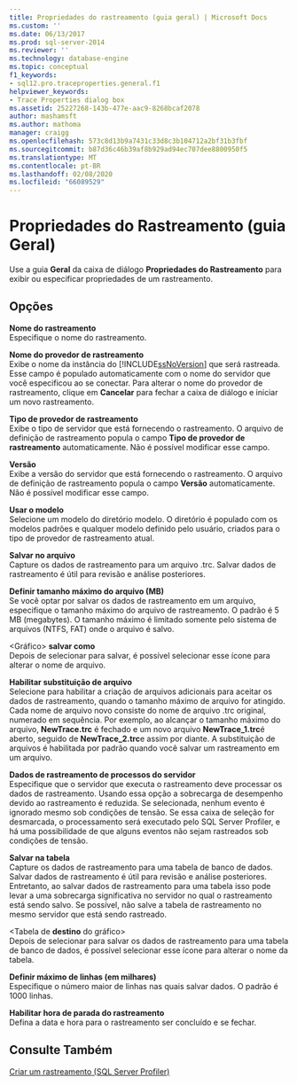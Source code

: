 ```yaml
---
title: Propriedades do rastreamento (guia geral) | Microsoft Docs
ms.custom: ''
ms.date: 06/13/2017
ms.prod: sql-server-2014
ms.reviewer: ''
ms.technology: database-engine
ms.topic: conceptual
f1_keywords:
- sql12.pro.traceproperties.general.f1
helpviewer_keywords:
- Trace Properties dialog box
ms.assetid: 25227268-143b-477e-aac9-8268bcaf2078
author: mashamsft
ms.author: mathoma
manager: craigg
ms.openlocfilehash: 573c8d13b9a7431c33d8c3b104712a2bf31b3fbf
ms.sourcegitcommit: b87d36c46b39af8b929ad94ec707dee8800950f5
ms.translationtype: MT
ms.contentlocale: pt-BR
ms.lasthandoff: 02/08/2020
ms.locfileid: "66089529"
---
```

# <a name="trace-properties-general-tab"></a>Propriedades do Rastreamento (guia Geral)
  Use a guia **Geral** da caixa de diálogo **Propriedades do Rastreamento** para exibir ou especificar propriedades de um rastreamento.  
  
## <a name="options"></a>Opções  
 **Nome do rastreamento**  
 Especifique o nome do rastreamento.  
  
 **Nome do provedor de rastreamento**  
 Exibe o nome da instância do [!INCLUDE[ssNoVersion](../includes/ssnoversion-md.md)] que será rastreada. Esse campo é populado automaticamente com o nome do servidor que você especificou ao se conectar. Para alterar o nome do provedor de rastreamento, clique em **Cancelar** para fechar a caixa de diálogo e iniciar um novo rastreamento.  
  
 **Tipo de provedor de rastreamento**  
 Exibe o tipo de servidor que está fornecendo o rastreamento. O arquivo de definição de rastreamento popula o campo **Tipo de provedor de rastreamento** automaticamente. Não é possível modificar esse campo.  
  
 **Versão**  
 Exibe a versão do servidor que está fornecendo o rastreamento. O arquivo de definição de rastreamento popula o campo **Versão** automaticamente. Não é possível modificar esse campo.  
  
 **Usar o modelo**  
 Selecione um modelo do diretório modelo. O diretório é populado com os modelos padrões e qualquer modelo definido pelo usuário, criados para o tipo de provedor de rastreamento atual.  
  
 **Salvar no arquivo**  
 Capture os dados de rastreamento para um arquivo .trc. Salvar dados de rastreamento é útil para revisão e análise posteriores.  
  
 **Definir tamanho máximo do arquivo (MB)**  
 Se você optar por salvar os dados de rastreamento em um arquivo, especifique o tamanho máximo do arquivo de rastreamento. O padrão é 5 MB (megabytes). O tamanho máximo é limitado somente pelo sistema de arquivos (NTFS, FAT) onde o arquivo é salvo.  
  
 \<Gráfico> **salvar como**  
 Depois de selecionar para salvar, é possível selecionar esse ícone para alterar o nome de arquivo.  
  
 **Habilitar substituição de arquivo**  
 Selecione para habilitar a criação de arquivos adicionais para aceitar os dados de rastreamento, quando o tamanho máximo de arquivo for atingido. Cada nome de arquivo novo consiste do nome de arquivo .trc original, numerado em sequência. Por exemplo, ao alcançar o tamanho máximo do arquivo, **NewTrace.trc** é fechado e um novo arquivo **NewTrace_1.trc**é aberto, seguido de **NewTrace_2.trc**e assim por diante. A substituição de arquivos é habilitada por padrão quando você salvar um rastreamento em um arquivo.  
  
 **Dados de rastreamento de processos do servidor**  
 Especifique que o servidor que executa o rastreamento deve processar os dados de rastreamento. Usando essa opção a sobrecarga de desempenho devido ao rastreamento é reduzida. Se selecionada, nenhum evento é ignorado mesmo sob condições de tensão. Se essa caixa de seleção for desmarcada, o processamento será executado pelo SQL Server Profiler, e há uma possibilidade de que alguns eventos não sejam rastreados sob condições de tensão.  
  
 **Salvar na tabela**  
 Capture os dados de rastreamento para uma tabela de banco de dados. Salvar dados de rastreamento é útil para revisão e análise posteriores. Entretanto, ao salvar dados de rastreamento para uma tabela isso pode levar a uma sobrecarga significativa no servidor no qual o rastreamento está sendo salvo. Se possível, não salve a tabela de rastreamento no mesmo servidor que está sendo rastreado.  
  
 \<Tabela de **destino** do gráfico>  
 Depois de selecionar para salvar os dados de rastreamento para uma tabela de banco de dados, é possível selecionar esse ícone para alterar o nome da tabela.  
  
 **Definir máximo de linhas (em milhares)**  
 Especifique o número maior de linhas nas quais salvar dados. O padrão é 1000 linhas.  
  
 **Habilitar hora de parada do rastreamento**  
 Defina a data e hora para o rastreamento ser concluído e se fechar.  
  
## <a name="see-also"></a>Consulte Também  
 [Criar um rastreamento &#40;SQL Server Profiler&#41;](../tools/sql-server-profiler/create-a-trace-sql-server-profiler.md)  
  
  
